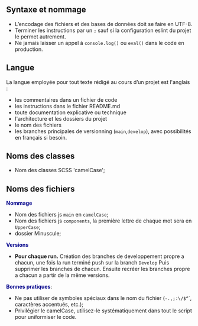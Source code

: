 ## Syntaxe et nommage 
- L’encodage des fichiers et des bases de données doit se faire en UTF-8.
- Terminer les instructions par un `;` sauf si la configuration eslint du projet le permet autrement.
- Ne jamais laisser un appel à `console.log()` ou `eval()` dans le code en production.


## Langue
La langue employée pour tout texte rédigé au cours d’un projet est l'anglais :
- les commentaires dans un fichier de code
- les instructions dans le fichier README.md
- toute documentation explicative ou technique
- l'architecture et les dossiers du projet
- le nom des fichiers 
- les branches principales de versionning (`main`,`develop`), avec possibilités en français si besoin.

## Noms des classes
* Nom des classes SCSS 'camelCase';

## Noms des fichiers

<span style="color:DarkBlue">**Nommage**</span>

* Nom des fichiers js `main` en `camelCase`;
* Nom des fichiers js `components`, la première lettre de chaque mot sera en `UpperCase`;
* dossier Minuscule;

<span style="color:DarkBlue">**Versions**</span>

* **Pour chaque run.** Création des branches de developpement propre a chacun, une fois la run terminé push sur la branch `Develop` Puis supprimer les branches de chacun. Ensuite recréer les branches propre a chacun a partir de la même versions.

<span style="color:DarkBlue">**Bonnes pratiques**</span>:

* Ne pas utiliser de symboles spéciaux dans le nom du fichier (`-.,;:\/$`^`, caractères accentués, etc.);
* Privilégier le camelCase, utilisez-le systématiquement dans tout le script pour uniformiser le code.